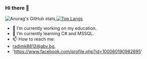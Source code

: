 ### Hi there 👋

![Anurag's GitHub stats](https://github-readme-stats.vercel.app/api?username=Radoslav8812&show_icons=true&theme=radical),[![Top Langs](https://github-readme-stats.vercel.app/api/top-langs/?username=Radoslav8812&show_icons=true&theme=radical)](https://github.com/anuraghazra/github-readme-stats) 

- 🔭 I’m currently working on my education.
- 🌱 I’m currently learning C# and MSSQL.
- 📫 How to reach me:
- radimk8812@abv.bg, 
- 'https://www.facebook.com/profile.php?id=100060190982695'
